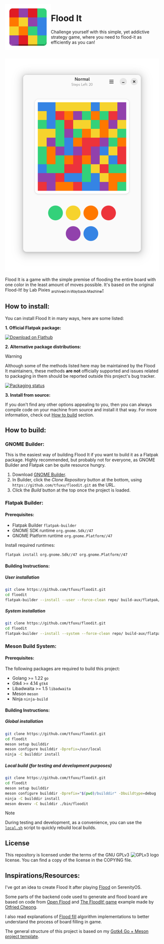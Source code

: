 <img src="data/icons/hicolor/scalable/apps/io.github.tfuxu.floodit.svg" align="left" height="150px" vspace="10px">

# Flood It

Challenge yourself with this simple, yet addictive strategy game, where you need to flood-it as efficiently as you can!

<br>

<div align="center">

![screenshot-1](data/screenshots/screenshot-2.png)

</div>

Flood It is a game with the simple premise of flooding the entire board with one color in the least amount of moves possible. It's based on the original Flood-It! by Lab Pixies [<sub>archived in Wayback Machine<sup>↗</sup></sub>](https://web.archive.org/web/20101226202442/http://www.labpixies.com/gadget_page.php?id=10&platform_id=0)

## How to install:
You can install Flood It in many ways, here are some listed:

**1. Official Flatpak package:**

<a href='https://flathub.org/apps/details/io.github.tfuxu.floodit'>
  <img width='192' alt='Download on Flathub' src='https://flathub.org/api/badge?svg&locale=en'/>
</a><br>

**2. Alternative package distributions:**
> [!WARNING]
> Although some of the methods listed here may be maintained by the Flood It maintainers, these methods **are not** officially supported and issues related to packaging in them should be reported outside this project's bug tracker.

<a href="https://repology.org/project/floodit/versions">
    <img src="https://repology.org/badge/vertical-allrepos/floodit.svg" alt="Packaging status">
</a>

**3. Install from source:**

If you don't find any other options appealing to you, then you can always compile code on your machine from source and install it that way. For more information, check out [How to build](#how-to-build) section.

## How to build:

### GNOME Builder:
This is the easiest way of building Flood It if you want to build it as a Flatpak package. Highly recommended, but probably not for everyone, as GNOME Builder and Flatpak can be quite resource hungry.

1. Download [GNOME Builder](https://flathub.org/apps/details/org.gnome.Builder).
2. In Builder, click the _Clone Repository_ button at the bottom, using `https://github.com/tfuxu/floodit.git` as the URL.
3. Click the _Build_ button at the top once the project is loaded.

### Flatpak Builder:

#### Prerequisites:

- Flatpak Builder `flatpak-builder`
- GNOME SDK runtime `org.gnome.Sdk//47`
- GNOME Platform runtime `org.gnome.Platform//47`

Install required runtimes:
```sh
flatpak install org.gnome.Sdk//47 org.gnome.Platform//47
```

#### Building Instructions:

##### User installation
```sh
git clone https://github.com/tfuxu/floodit.git
cd floodit
flatpak-builder --install --user --force-clean repo/ build-aux/flatpak/io.github.tfuxu.floodit.json
```

##### System installation
```sh
git clone https://github.com/tfuxu/floodit.git
cd floodit
flatpak-builder --install --system --force-clean repo/ build-aux/flatpak/io.github.tfuxu.floodit.json
```

### Meson Build System:

#### Prerequisites:

The following packages are required to build this project:

- Golang >= 1.22 `go`
- Gtk4 >= 4.14 `gtk4`
- Libadwaita >= 1.5 `libadwaita`
- Meson `meson`
- Ninja `ninja-build`

#### Building Instructions:

##### Global installation

```sh
git clone https://github.com/tfuxu/floodit.git
cd floodit
meson setup builddir
meson configure builddir -Dprefix=/usr/local
ninja -C builddir install
```

##### Local build (for testing and development purposes)

```sh
git clone https://github.com/tfuxu/floodit.git
cd floodit
meson setup builddir
meson configure builddir -Dprefix="$(pwd)/builddir" -Dbuildtype=debug
ninja -C builddir install
meson devenv -C builddir ./bin/floodit
```

> [!NOTE] 
> During testing and development, as a convenience, you can use the [`local.sh`](./local.sh) script to quickly rebuild local builds.

## License
<p>
<img src="https://www.gnu.org/graphics/gplv3-with-text-136x68.png" alt="GPLv3 logo" align="right">
This repository is licensed under the terms of the GNU GPLv3 license. You can find a copy of the license in the COPYING file.
</p>

## Inspirations/Resources:
I've got an idea to create Flood It after playing [Flood](https://man.serenityos.org/man6/Flood.html) on SerenityOS.

Some parts of the backend code used to generate and flood board are based on code from [Open Flood](https://github.com/GunshipPenguin/open_flood) and [The FloodIt! game](https://otfried.org/scala/floodit.html) example made by [Otfried Cheong](https://github.com/otfried/).

I also read explanations of [Flood fill](https://en.wikipedia.org/wiki/Flood_fill) algorithm implementations to better understand the process of board filling in game.

The general structure of this project is based on my [Gotk4 Go + Meson project template](https://github.com/tfuxu/gotk4_meson).

